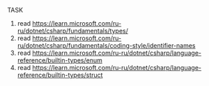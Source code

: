 TASK 
1. read https://learn.microsoft.com/ru-ru/dotnet/csharp/fundamentals/types/
2. read https://learn.microsoft.com/ru-ru/dotnet/csharp/fundamentals/coding-style/identifier-names
3. read https://learn.microsoft.com/ru-ru/dotnet/csharp/language-reference/builtin-types/enum
4. read https://learn.microsoft.com/ru-ru/dotnet/csharp/language-reference/builtin-types/struct